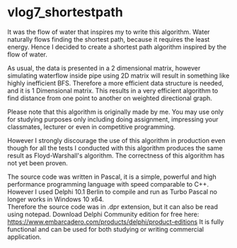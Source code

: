 # vlog7_shortestpath
It was the flow of water that inspires my to write this algorithm.  Water naturally flows finding the shortest path, because it requires the least energy.  Hence I decided to create a shortest path algorithm inspired by the flow of water. 

As usual, the data is presented in a 2 dimensional matrix, however simulating waterflow inside pipe using 2D matrix will result in something like highly inefficient BFS. Therefore a more efficient data structure is needed, and it is 1 Dimensional matrix. This results in a very efficient algorithm to find distance from one point to another on weighted directional graph.

Please note that this algorithm is originally made by me.  You may use only for studying purposes only including doing assignment, impressing your classmates, lecturer or even in competitive programming.  

However I strongly discourage the use of this algorithm in production even though for all the tests I conducted with this algorithm produces the same result as Floyd-Warshall's algorithm.  The correctness of this algorithm has not yet been proven.

The source code was written in Pascal, it is a simple, powerful and high performance programming language with speed comparable to C++.  However I used Delphi 10.1 Berlin to compile and run as Turbo Pascal no longer works in Windows 10 x64.  
Therefore the source code was in .dpr extension, but it can also be read using notepad. 
Download Delphi Community edition for free here:
https://www.embarcadero.com/products/delphi/product-editions
It is fully functional and can be used for both studying or writing commercial application.
